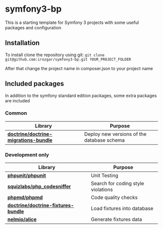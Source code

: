 symfony3-bp
===========

This is a starting template for Symfony 3 projects with some useful packages and
configuration

## Installation

To install clone the repository using git:
`git clone git@github.com:irozgar/symfony3-bp.git YOUR_PROJECT_FOLDER`

After that change the project name in composer.json to your project name

## Included packages
In addition to the symfony standard edition packages, some extra packages are included

### Common
| Library | Purpose |
|---------|---------|
|__[doctrine/doctrine-migrations-bundle](https://github.com/doctrine/DoctrineMigrationsBundle)__|Deploy new versions of the database schema|
 
### Development only
| Library | Purpose |
|---------|---------|
|__[phpunit/phpunit](https://github.com/sebastianbergmann/phpunit)__|Unit Testing|
|__[squizlabs/php_codesniffer](https://github.com/squizlabs/php_codesniffer)__|Search for coding style violations|
|__[phpmd/phpmd](https://github.com/phpmd/phpmd)__|Code quality checks|
|__[doctrine/doctrine-fixtures-bundle](https://github.com/doctrine/DoctrineFixturesBundle)__|Load fixtures into database|
|__[nelmio/alice](https://github.com/nelmio/alice)__|Generate fixtures data|

